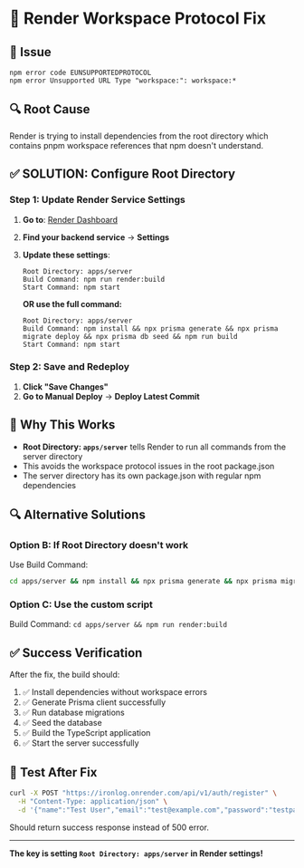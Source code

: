 # 🔧 Render Workspace Protocol Fix

## 🚨 Issue
```
npm error code EUNSUPPORTEDPROTOCOL
npm error Unsupported URL Type "workspace:": workspace:*
```

## 🔍 Root Cause
Render is trying to install dependencies from the root directory which contains pnpm workspace references that npm doesn't understand.

## ✅ **SOLUTION: Configure Root Directory**

### **Step 1: Update Render Service Settings**

1. **Go to**: [Render Dashboard](https://dashboard.render.com/)
2. **Find your backend service** → **Settings**
3. **Update these settings**:

   ```
   Root Directory: apps/server
   Build Command: npm run render:build
   Start Command: npm start
   ```

   **OR use the full command:**
   ```
   Root Directory: apps/server  
   Build Command: npm install && npx prisma generate && npx prisma migrate deploy && npx prisma db seed && npm run build
   Start Command: npm start
   ```

### **Step 2: Save and Redeploy**

1. **Click "Save Changes"**
2. **Go to Manual Deploy** → **Deploy Latest Commit**

## 🎯 **Why This Works**

- **Root Directory: `apps/server`** tells Render to run all commands from the server directory
- This avoids the workspace protocol issues in the root package.json
- The server directory has its own package.json with regular npm dependencies

## 🔍 **Alternative Solutions**

### **Option B: If Root Directory doesn't work**

Use Build Command:
```bash
cd apps/server && npm install && npx prisma generate && npx prisma migrate deploy && npx prisma db seed && npm run build
```

### **Option C: Use the custom script**

Build Command: `cd apps/server && npm run render:build`

## ✅ **Success Verification**

After the fix, the build should:
1. ✅ Install dependencies without workspace errors
2. ✅ Generate Prisma client successfully  
3. ✅ Run database migrations
4. ✅ Seed the database
5. ✅ Build the TypeScript application
6. ✅ Start the server successfully

## 🧪 **Test After Fix**

```bash
curl -X POST "https://ironlog.onrender.com/api/v1/auth/register" \
  -H "Content-Type: application/json" \
  -d '{"name":"Test User","email":"test@example.com","password":"testpass123"}'
```

Should return success response instead of 500 error.

---

**The key is setting `Root Directory: apps/server` in Render settings!**

